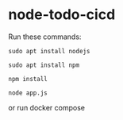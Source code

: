 # node-todo-cicd

Run these commands:


`sudo apt install nodejs`


`sudo apt install npm`


`npm install`

`node app.js`

or run docker compose
